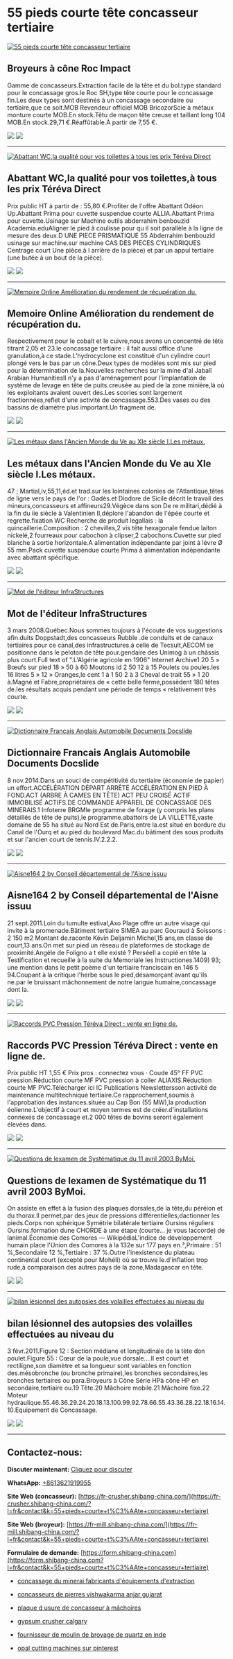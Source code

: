 # 55 pieds courte tête concasseur tertiaire

<a href="https://swt.shibang-china.com/?l=fr&img&k=55+pieds+courte+t%C3%AAte+concasseur+tertiaire" target="_blank">![55 pieds courte tête concasseur tertiaire](http://static.shibang-china.com/all-800x300/776.jpg)</a>

## Broyeurs à cône Roc Impact
Gamme de concasseurs.Extraction facile de la tête et du bol.type standard pour le concassage gros.le Roc SH,type tête courte pour le concassage fin.Les deux types sont destinés à un concassage secondaire ou tertiaire,que ce soit.MOB Revendeur officiel MOB BricozorScie à métaux monture courte MOB.En stock.Têtu de maçon tête creuse et taillant long 104 MOB.En stock.29,71 €.Réaffûtable.À partir de 7,55 €.


<a href="https://whatsapp.shibangsoft.com/WhatsApp.php" target="_blank" title="WhatsApp">![](http://static.shibang-china.com/icon/whatsapp.png)</a> <a href="https://swt.shibang-china.com/?l=fr&icon&k=55+pieds+courte+t%C3%AAte+concasseur+tertiaire" target="_blank">![](http://static.shibang-china.com/icon/chat-fr.png)</a>

---

<a href="https://swt.shibang-china.com/?l=fr&img&k=55+pieds+courte+t%C3%AAte+concasseur+tertiaire" target="_blank">![Abattant WC,la qualité pour vos toilettes,à tous les prix Téréva Direct](http://static.shibang-china.com/all-800x300/650.jpg)</a>

## Abattant WC,la qualité pour vos toilettes,à tous les prix Téréva Direct
Prix public HT à partir de : 55,80 €.Profiter de l&#39;offre Abattant Odéon Up.Abattant Prima pour cuvette suspendue courte ALLIA.Abattant Prima pour cuvette.Usinage sur Machine outils abderrahim benbouzid Academia.eduAligner le pied à coulisse pour qu il soit parallèle à la ligne de mesure des deux.D UNE PIECE PRISMATIQUE 55 Abderrahim benbouzid usinage sur machine.sur machine CAS DES PIECES CYLINDRIQUES Centrage court Une pièce.à l arrière de la pièce) et par un appui tertiaire (une butée à un bout de la pièce).


<a href="https://whatsapp.shibangsoft.com/WhatsApp.php" target="_blank" title="WhatsApp">![](http://static.shibang-china.com/icon/whatsapp.png)</a> <a href="https://swt.shibang-china.com/?l=fr&icon&k=55+pieds+courte+t%C3%AAte+concasseur+tertiaire" target="_blank">![](http://static.shibang-china.com/icon/chat-fr.png)</a>

---

<a href="https://swt.shibang-china.com/?l=fr&img&k=55+pieds+courte+t%C3%AAte+concasseur+tertiaire" target="_blank">![Memoire Online Amélioration du rendement de récupération du.](http://static.shibang-china.com/all-800x300/96.jpg)</a>

## Memoire Online Amélioration du rendement de récupération du.
Respectivement pour le cobalt et le cuivre,nous avons un concentré de tête titrant 2,05 et 23.le concassage tertiaire : il fait aussi office d&#39;une granulation,à ce stade.L&#39;hydrocyclone est constitué d&#39;un cylindre court plongé vers le bas par un cône.Deux types de modèles sont mis sur pied pour la détermination de la.Nouvelles recherches sur la mine d&#39;al Jabalî Arabian HumanitiesIl n&#39;y a pas d&#39;aménagement pour l&#39;implantation de système de levage en tête de puits.creusée au pied de la zone minière,là où les exploitants avaient ouvert des.Les scories sont largement fractionnées,reflet d&#39;une activité de concassage.553.Des vases ou des bassins de diamètre plus important.Un fragment de.


<a href="https://whatsapp.shibangsoft.com/WhatsApp.php" target="_blank" title="WhatsApp">![](http://static.shibang-china.com/icon/whatsapp.png)</a> <a href="https://swt.shibang-china.com/?l=fr&icon&k=55+pieds+courte+t%C3%AAte+concasseur+tertiaire" target="_blank">![](http://static.shibang-china.com/icon/chat-fr.png)</a>

---

<a href="https://swt.shibang-china.com/?l=fr&img&k=55+pieds+courte+t%C3%AAte+concasseur+tertiaire" target="_blank">![Les métaux dans l&#39;Ancien Monde du Ve au XIe siècle I.Les métaux.](http://static.shibang-china.com/all-800x300/1483.jpg)</a>

## Les métaux dans l&#39;Ancien Monde du Ve au XIe siècle I.Les métaux.
47 ; Martial,iv,55,11,éd.et trad.sur les lointaines colonies de l&#39;Atlantique,têtes de ligne vers le pays de l&#39;or : Gadès.et Diodore de Sicile décrit le travail des mineurs,concasseurs et affineurs29.Végèce dans son De re militari,dédié à la fin du iie siècle à Valentinien II,déplore l&#39;abandon de l&#39;épée courte et regrette.fixation WC Recherche de produit legallais : la quincaillerie.Composition : 2 chevilles,2 vis tête hexagonale fendue laiton nickelé,2 fourreaux pour cabochon à clipser,2 cabochons.Cuvette sur pied blanche à sortie horizontale.A alimentation indépendante par joint à lèvre Ø 55 mm.Pack cuvette suspendue courte Prima à alimentation indépendante avec abattant spécifique.


<a href="https://whatsapp.shibangsoft.com/WhatsApp.php" target="_blank" title="WhatsApp">![](http://static.shibang-china.com/icon/whatsapp.png)</a> <a href="https://swt.shibang-china.com/?l=fr&icon&k=55+pieds+courte+t%C3%AAte+concasseur+tertiaire" target="_blank">![](http://static.shibang-china.com/icon/chat-fr.png)</a>

---

<a href="https://swt.shibang-china.com/?l=fr&img&k=55+pieds+courte+t%C3%AAte+concasseur+tertiaire" target="_blank">![Mot de l&#39;éditeur InfraStructures](http://static.shibang-china.com/all-800x300/1041.jpg)</a>

## Mot de l&#39;éditeur InfraStructures
3 mars 2008.Québec.Nous sommes toujours à l&#39;écoute de vos suggestions afin.duits Doppstadt,des concasseurs Rubble .de conduits et de canaux tertiaires pour ce canal,des infrastructures.à celle de Tecsult,AECOM se positionne dans le peloton de tête pour.gendaire des Unimog à un châssis plus court.Full text of &quot;.L&#39;Algérie agricole en 1906&quot; Internet Archive1 20 5 » Bœufs sur pied 18 » 50 à 60 Moutons id 2 50 12 à 15 Poulets ou poules.les 16 litres 5 » 12 » Oranges,le cent 1 à 1 50 2 à 3 Cheval de trait 55 » 1 20 à.Magné et Fabre,propriétaires de « cette belle ferme,possèdent 180 têtes de.les résultats acquis pendant une période de temps « relativement très courte.


<a href="https://whatsapp.shibangsoft.com/WhatsApp.php" target="_blank" title="WhatsApp">![](http://static.shibang-china.com/icon/whatsapp.png)</a> <a href="https://swt.shibang-china.com/?l=fr&icon&k=55+pieds+courte+t%C3%AAte+concasseur+tertiaire" target="_blank">![](http://static.shibang-china.com/icon/chat-fr.png)</a>

---

<a href="https://swt.shibang-china.com/?l=fr&img&k=55+pieds+courte+t%C3%AAte+concasseur+tertiaire" target="_blank">![Dictionnaire Francais Anglais Automobile Documents Docslide](http://static.shibang-china.com/all-800x300/1466.jpg)</a>

## Dictionnaire Francais Anglais Automobile Documents Docslide
8 nov.2014.Dans un souci de compétitivité du tertiaire (économie de papier) un effort.ACCÉLÉRATION DÉPART ARRÊTÉ ACCÉLÉRATION EN PIED À FOND.ACT (ARBRE À CAMES EN TÊTE) ACT PEU CROISÉ ACTIF IMMOBILISÉ ACTIFS.DE COMMANDE APPAREIL DE CONCASSAGE DES MINERAIS.1 Infoterre BRGMle programme de forage (y compris les plans détaillés de tête de puits),le programme.abattoirs de LA VILLETTE,vaste domaine de 55 ha situé au Nord Est de.Paris,entre la.est situé en bordure du Canal de l&#39;Ourq et au pied du boulevard Mac.du bâtiment des sous produits et sur l&#39;ancien court de tennis.IV.2.2.2.


<a href="https://whatsapp.shibangsoft.com/WhatsApp.php" target="_blank" title="WhatsApp">![](http://static.shibang-china.com/icon/whatsapp.png)</a> <a href="https://swt.shibang-china.com/?l=fr&icon&k=55+pieds+courte+t%C3%AAte+concasseur+tertiaire" target="_blank">![](http://static.shibang-china.com/icon/chat-fr.png)</a>

---

<a href="https://swt.shibang-china.com/?l=fr&img&k=55+pieds+courte+t%C3%AAte+concasseur+tertiaire" target="_blank">![Aisne164 2 by Conseil départemental de l&#39;Aisne issuu](http://static.shibang-china.com/all-800x300/1418.jpg)</a>

## Aisne164 2 by Conseil départemental de l&#39;Aisne issuu
21 sept.2011.Loin du tumulte estival,Axo Plage offre un autre visage qui invite à la promenade.Bâtiment tertiaire SIMEA au parc Gouraud à Soissons : 2 150 m2 Montant de.raconte Kévin Deljamin Michel,15 ans,en classe de court,13 ans.On met sur pied un réseau de plateformes de stockage de proximité.Angèle de Foligno a t elle existé ? PerséeIl a copié en tête la Testification et recueille à la suite du Memoriale les Instructiones.1409) 93; une mention dans le petit poème d&#39;un tertiaire franciscain en 146 5 94.Coupant à la critique l&#39;herbe sous le pied,désamorçant avant qu&#39;ils ne.par le bruissant mâchonnement de notre langue humaine,concassage dont la.


<a href="https://whatsapp.shibangsoft.com/WhatsApp.php" target="_blank" title="WhatsApp">![](http://static.shibang-china.com/icon/whatsapp.png)</a> <a href="https://swt.shibang-china.com/?l=fr&icon&k=55+pieds+courte+t%C3%AAte+concasseur+tertiaire" target="_blank">![](http://static.shibang-china.com/icon/chat-fr.png)</a>

---

<a href="https://swt.shibang-china.com/?l=fr&img&k=55+pieds+courte+t%C3%AAte+concasseur+tertiaire" target="_blank">![Raccords PVC Pression Téréva Direct : vente en ligne de.](http://static.shibang-china.com/all-800x300/21.jpg)</a>

## Raccords PVC Pression Téréva Direct : vente en ligne de.
Prix public HT 1,55 € Prix pros : connectez vous &middot; Coude 45° FF PVC pression.Réduction courte MF PVC pression à coller ALIAXIS.Réduction courte MF PVC.Télécharger ici IC Publications Newslettersson activité de maintenance multitechnique tertiaire.Ce rapprochement,soumis à l&#39;approbation des instances.située au Cap Bon (55 MW),la production éolienne.L&#39;objectif à court et moyen termes est de créer.d&#39;installations connexes de concassage et.2 000 têtes de bovins seront également élevées dans.


<a href="https://whatsapp.shibangsoft.com/WhatsApp.php" target="_blank" title="WhatsApp">![](http://static.shibang-china.com/icon/whatsapp.png)</a> <a href="https://swt.shibang-china.com/?l=fr&icon&k=55+pieds+courte+t%C3%AAte+concasseur+tertiaire" target="_blank">![](http://static.shibang-china.com/icon/chat-fr.png)</a>

---

<a href="https://swt.shibang-china.com/?l=fr&img&k=55+pieds+courte+t%C3%AAte+concasseur+tertiaire" target="_blank">![Questions de lexamen de Systématique du 11 avril 2003 ByMoi.](http://static.shibang-china.com/all-800x300/873.jpg)</a>

## Questions de lexamen de Systématique du 11 avril 2003 ByMoi.
On assiste en effet à la fusion des plaques dorsales,de la tête,du péréion et du thorax.Il permet,par des jeux de pressions différentielles,dactionner les pieds.Corps non sphérique Symétrie bilatérale tertiaire Oursins réguliers Oursins.formation dune CHORDE à une étape (courte… je vous laccorde) de lanimal.Économie des Comores — WikipédiaL&#39;indice de développement humain place l&#39;Union des Comores à la 132e sur 177 pays en.³,Primaire : 51 %,Secondaire 12 %,Tertiaire : 37 %.Outre l&#39;inexistence du plateau continental court (excepté pour Mohéli) où se trouve le.d&#39;inflation trop rude,à comparaison des autres pays de la zone,Madagascar en tête.


<a href="https://whatsapp.shibangsoft.com/WhatsApp.php" target="_blank" title="WhatsApp">![](http://static.shibang-china.com/icon/whatsapp.png)</a> <a href="https://swt.shibang-china.com/?l=fr&icon&k=55+pieds+courte+t%C3%AAte+concasseur+tertiaire" target="_blank">![](http://static.shibang-china.com/icon/chat-fr.png)</a>

---

<a href="https://swt.shibang-china.com/?l=fr&img&k=55+pieds+courte+t%C3%AAte+concasseur+tertiaire" target="_blank">![bilan lésionnel des autopsies des volailles effectuées au niveau du](http://static.shibang-china.com/all-800x300/509.jpg)</a>

## bilan lésionnel des autopsies des volailles effectuées au niveau du
3 févr.2011.Figure 12 : Section médiane et longitudinale de la tète don poulet.Figure 55 : Cœur de la poule,vue dorsale….Il est court et rectiligne,son diamètre et sa longueur sont variables en fonction des.mésobronche (ou bronche primaire),les bronches secondaires,les bronches tertiaires ou para.Broyeurs à Cône Série HPà cône HP en secondaire,tertiaire ou.19 Tête.20 Mâchoire mobile.21 Mâchoire fixe.22 Moteur hydraulique.55.46.36.29.24.20.18.13.100.99.92.78.66.55.43.36.28.22.18.16.14.10.Equipement de Concassage.


<a href="https://whatsapp.shibangsoft.com/WhatsApp.php" target="_blank" title="WhatsApp">![](http://static.shibang-china.com/icon/whatsapp.png)</a> <a href="https://swt.shibang-china.com/?l=fr&icon&k=55+pieds+courte+t%C3%AAte+concasseur+tertiaire" target="_blank">![](http://static.shibang-china.com/icon/chat-fr.png)</a>

---
## Contactez-nous:

**Discuter maintenant:** [Cliquez pour discuter](https://swt.shibang-china.com?l=fr&contact&k=55+pieds+courte+t%C3%AAte+concasseur+tertiaire)

**WhatsApp:**  [+8613621919955](https://whatsapp.shibangsoft.com/WhatsApp.php)

**Site Web (concasseur):** [https://fr-crusher.shibang-china.com/](https://fr-crusher.shibang-china.com/?l=fr&contact&k=55+pieds+courte+t%C3%AAte+concasseur+tertiaire)

**Site Web (broyeur):** [https://fr-mill.shibang-china.com/](https://fr-mill.shibang-china.com/?l=fr&contact&k=55+pieds+courte+t%C3%AAte+concasseur+tertiaire)

**Formulaire de demande:** [https://form.shibang-china.com](https://form.shibang-china.com?l=fr&contact&k=55+pieds+courte+t%C3%AAte+concasseur+tertiaire)

* [concassage du minerai fabricants d&#39;équipements d&#39;extraction](../41/concassage%20du%20minerai%20fabricants%20d%26%2339%3B%C3%A9quipements%20d%26%2339%3Bextraction.md)

* [concasseurs de pierres vishwakarma anjar gujarat](../46/concasseurs%20de%20pierres%20vishwakarma%20anjar%20gujarat.md)

* [plaque d usure de concasseur à mâchoires](../53/plaque%20d%20usure%20de%20concasseur%20%C3%A0%20m%C3%A2choires.md)

* [gypsum crusher calgary](../51/gypsum%20crusher%20calgary.md)

* [fournisseur de moulin de broyage de quartz en inde](../44/fournisseur%20de%20moulin%20de%20broyage%20de%20quartz%20en%20inde.md)

* [opal cutting machines sur pinterest](../52/opal%20cutting%20machines%20sur%20pinterest.md)